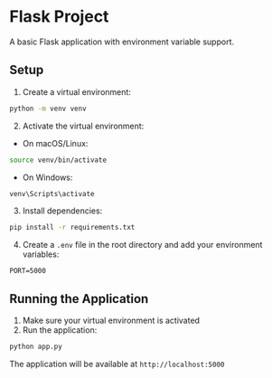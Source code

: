 # Flask Project

A basic Flask application with environment variable support.

## Setup

1. Create a virtual environment:

```bash
python -m venv venv
```

2. Activate the virtual environment:

- On macOS/Linux:

```bash
source venv/bin/activate
```

- On Windows:

```bash
venv\Scripts\activate
```

3. Install dependencies:

```bash
pip install -r requirements.txt
```

4. Create a `.env` file in the root directory and add your environment variables:

```
PORT=5000
```

## Running the Application

1. Make sure your virtual environment is activated
2. Run the application:

```bash
python app.py
```

The application will be available at `http://localhost:5000`
